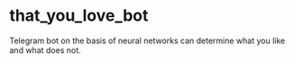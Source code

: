 # that_you_love_bot
Telegram bot on the basis of neural networks can determine what you like and what does not.
